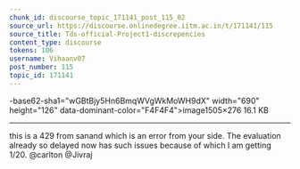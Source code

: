 ```yaml
---
chunk_id: discourse_topic_171141_post_115_02
source_url: https://discourse.onlinedegree.iitm.ac.in/t/171141/115
source_title: Tds-official-Project1-discrepencies
content_type: discourse
tokens: 106
username: Vihaanv07
post_number: 115
topic_id: 171141
---
```


-base62-sha1="wGBtBjy5Hn6BmqWVgWkMoWH9dX" width="690" height="126" data-dominant-color="F4F4F4">image1505×276 16.1 KB

---

this is a 429 from sanand which is an error from your side. The evaluation already so delayed now has such issues because of which I am getting 1/20. @carlton @Jivraj
